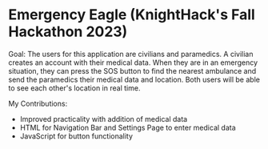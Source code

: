 # Emergency Eagle (KnightHack's Fall Hackathon 2023)

Goal: The users for this application are civilians and paramedics. A civilian creates an account with their medical data. When they are in an emergency situation, they can press the SOS button to find the nearest ambulance and send the paramedics their medical data and location. Both users will be able to see each other's location in real time.  

My Contributions:
- Improved practicality with addition of medical data
- HTML for Navigation Bar and Settings Page to enter medical data
- JavaScript for button functionality
